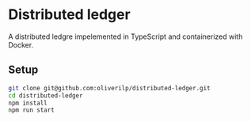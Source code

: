 # Distributed ledger

A distributed ledgre impelemented in TypeScript and containerized with Docker.

## Setup

```sh
git clone git@github.com:oliverilp/distributed-ledger.git
cd distributed-ledger
npm install
npm run start
```
